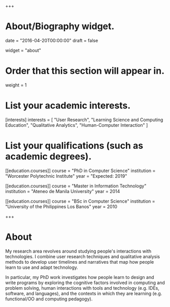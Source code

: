 +++
# About/Biography widget.

date = "2016-04-20T00:00:00"
draft = false

widget = "about"

# Order that this section will appear in.
weight = 1

# List your academic interests.
[interests]
  interests = [
    "User Research",
    "Learning Science and Computing Education",
    "Qualitative Analytics",
    "Human-Computer Interaction"
  ]

# List your qualifications (such as academic degrees).
[[education.courses]]
  course = "PhD in Computer Science"
  institution = "Worcester Polytechnic Institute"
  year = "Expected: 2019"

[[education.courses]]
  course = "Master in Information Technology"
  institution = "Ateneo de Manila University"
  year = 2014

[[education.courses]]
  course = "BSc in Computer Science"
  institution = "University of the Philippines Los Banos"
  year = 2010

+++

# About

My research area revolves around studying people's interactions with technologies. I combine user research techniques and qualitative analysis methods to develop user timelines and narratives that map how people learn to use and adapt technology.

In particular, my PhD work investigates how people learn to design and write programs by exploring the cognitive factors involved in computing and problem solving, human interactions with tools and technology (e.g. IDEs, software, and languages), and the contexts in which they are learning (e.g. functional/OO and computing pedagogy).
